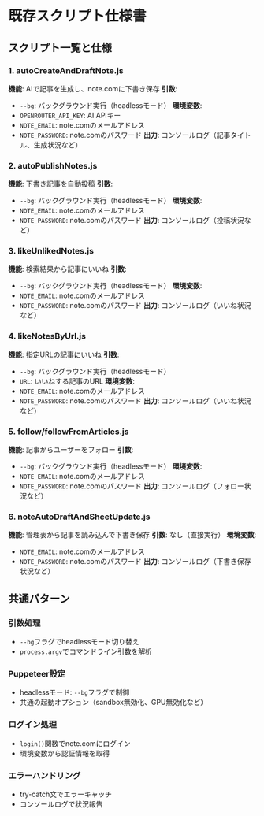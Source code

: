 # 既存スクリプト仕様書

## スクリプト一覧と仕様

### 1. autoCreateAndDraftNote.js
**機能**: AIで記事を生成し、note.comに下書き保存
**引数**: 
- `--bg`: バックグラウンド実行（headlessモード）
**環境変数**:
- `OPENROUTER_API_KEY`: AI APIキー
- `NOTE_EMAIL`: note.comのメールアドレス
- `NOTE_PASSWORD`: note.comのパスワード
**出力**: コンソールログ（記事タイトル、生成状況など）

### 2. autoPublishNotes.js
**機能**: 下書き記事を自動投稿
**引数**:
- `--bg`: バックグラウンド実行（headlessモード）
**環境変数**:
- `NOTE_EMAIL`: note.comのメールアドレス
- `NOTE_PASSWORD`: note.comのパスワード
**出力**: コンソールログ（投稿状況など）

### 3. likeUnlikedNotes.js
**機能**: 検索結果から記事にいいね
**引数**:
- `--bg`: バックグラウンド実行（headlessモード）
**環境変数**:
- `NOTE_EMAIL`: note.comのメールアドレス
- `NOTE_PASSWORD`: note.comのパスワード
**出力**: コンソールログ（いいね状況など）

### 4. likeNotesByUrl.js
**機能**: 指定URLの記事にいいね
**引数**:
- `--bg`: バックグラウンド実行（headlessモード）
- `URL`: いいねする記事のURL
**環境変数**:
- `NOTE_EMAIL`: note.comのメールアドレス
- `NOTE_PASSWORD`: note.comのパスワード
**出力**: コンソールログ（いいね状況など）

### 5. follow/followFromArticles.js
**機能**: 記事からユーザーをフォロー
**引数**:
- `--bg`: バックグラウンド実行（headlessモード）
**環境変数**:
- `NOTE_EMAIL`: note.comのメールアドレス
- `NOTE_PASSWORD`: note.comのパスワード
**出力**: コンソールログ（フォロー状況など）

### 6. noteAutoDraftAndSheetUpdate.js
**機能**: 管理表から記事を読み込んで下書き保存
**引数**: なし（直接実行）
**環境変数**:
- `NOTE_EMAIL`: note.comのメールアドレス
- `NOTE_PASSWORD`: note.comのパスワード
**出力**: コンソールログ（下書き保存状況など）

## 共通パターン

### 引数処理
- `--bg`フラグでheadlessモード切り替え
- `process.argv`でコマンドライン引数を解析

### Puppeteer設定
- headlessモード: `--bg`フラグで制御
- 共通の起動オプション（sandbox無効化、GPU無効化など）

### ログイン処理
- `login()`関数でnote.comにログイン
- 環境変数から認証情報を取得

### エラーハンドリング
- try-catch文でエラーキャッチ
- コンソールログで状況報告
